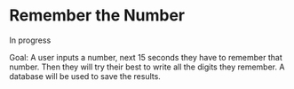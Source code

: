 # Remember the Number
In progress

Goal: A user inputs a number, next 15 seconds they have to remember that number. Then they will try their best to write all the digits they remember. A database will be used to save the results.
